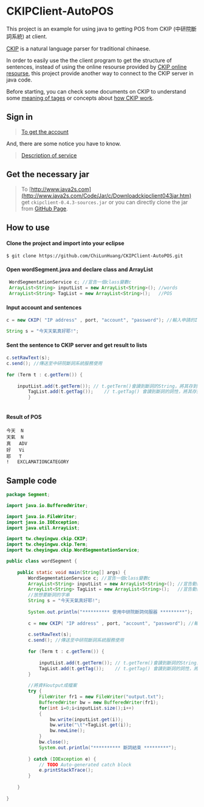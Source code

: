 # CKIPClient-AutoPOS
This project is an example for using java to getting POS from CKIP (中研院斷詞系統) at client.

[CKIP](http://ckipsvr.iis.sinica.edu.tw/) is a natural language parser for traditional chinaese.

In order to easily use the the client program to get the structure of sentences, instead of using the online resourse provided by [CKIP online resourse](http://ckipsvr.iis.sinica.edu.tw/resource.htm), this project provide another way to connect to the CKIP server in java code. 


Before starting, you can check some documents on CKIP to understand some [meaning of tages](http://ckipsvr.iis.sinica.edu.tw/cat.htm) or concepts about [how CKIP work](http://sunlight.iis.sinica.edu.tw/uwextract/demo.htm).

## Sign in

>[To get the account](http://ckipsvr.iis.sinica.edu.tw/reg.php)

And, there are some notice you have to know.

>[Description of service](http://ckipsvr.iis.sinica.edu.tw/webservice.htm)

## Get the necessary jar

> To [http://www.java2s.com](http://www.java2s.com/Code/Jar/c/Downloadckipclient043jar.htm) get `ckipclient-0.4.3-sources.jar` or you can directly clone the jar from [GitHub Page](https://github.com/ChiLunHuang/CKIPClient-AutoPOS/blob/master/CKIPproject/ckipclient-0.4.3.jar).

## How to use 

#### Clone the project and import into your eclipse

```
$ git clone https://github.com/ChiLunHuang/CKIPClient-AutoPOS.git
```

#### Open wordSegment.java and declare class and ArrayList

```java
 WordSegmentationService c; //宣告一個class變數c
 ArrayList<String> inputList = new ArrayList<String>(); //words
 ArrayList<String> TagList = new ArrayList<String>();   //POS
```

#### Input account and sentences


```java
c = new CKIP( "IP address" , port, "account", "password"); //輸入申請的IP、port、帳號、密碼

String s = "今天天氣真好耶!";
```

#### Sent the sentence to CKIP server and get result to lists

```java
c.setRawText(s);
c.send(); //傳送至中研院斷詞系統服務使用
         
for (Term t : c.getTerm()) {
           
	inputList.add(t.getTerm()); // t.getTerm()會讀到斷詞的String，將其存到inputList陣列
        TagList.add(t.getTag());    // t.getTag() 會讀到斷詞的詞性，將其存到TagList陣列
        }
         
```
#### Result of POS 

```
今天	N
天氣	N
真	ADV
好	Vi
耶	T
!	EXCLAMATIONCATEGORY
```


## Sample code

```java
package Segment;

import java.io.BufferedWriter;

import java.io.FileWriter;
import java.io.IOException;
import java.util.ArrayList;

import tw.cheyingwu.ckip.CKIP;
import tw.cheyingwu.ckip.Term;
import tw.cheyingwu.ckip.WordSegmentationService;

public class wordSegment {
	 
    public static void main(String[] args) {
        WordSegmentationService c; //宣告一個class變數c
        ArrayList<String> inputList = new ArrayList<String>(); //宣告動態陣列 存切詞的name
        ArrayList<String> TagList = new ArrayList<String>();   //宣告動態陣列 存切詞的詞性.
        //放想要斷詞的字串
        String s = "今天天氣真好耶!";
         
        System.out.println("********** 使用中研院斷詞伺服器 *********");
         
        c = new CKIP( "IP address" , port, "account", "password"); //輸入申請的IP、port、帳號、密碼
         
        c.setRawText(s);
        c.send(); //傳送至中研院斷詞系統服務使用
         
        for (Term t : c.getTerm()) {
           
            inputList.add(t.getTerm()); // t.getTerm()會讀到斷詞的String，將其存到inputList陣列
            TagList.add(t.getTag());    // t.getTag() 會讀到斷詞的詞性，將其存到TagList陣列
        }
         
        //將資料output成檔案
        try {
            FileWriter fr1 = new FileWriter("output.txt");
            BufferedWriter bw = new BufferedWriter(fr1);
            for(int i=0;i<inputList.size();i++)
            {
                bw.write(inputList.get(i));
                bw.write("\t"+TagList.get(i));
                bw.newLine();
            }
            bw.close();
            System.out.println("********** 斷詞結束 *********");
             
        } catch (IOException e) {
            // TODO Auto-generated catch block
            e.printStackTrace();
        }
         
    }
 
}




```



